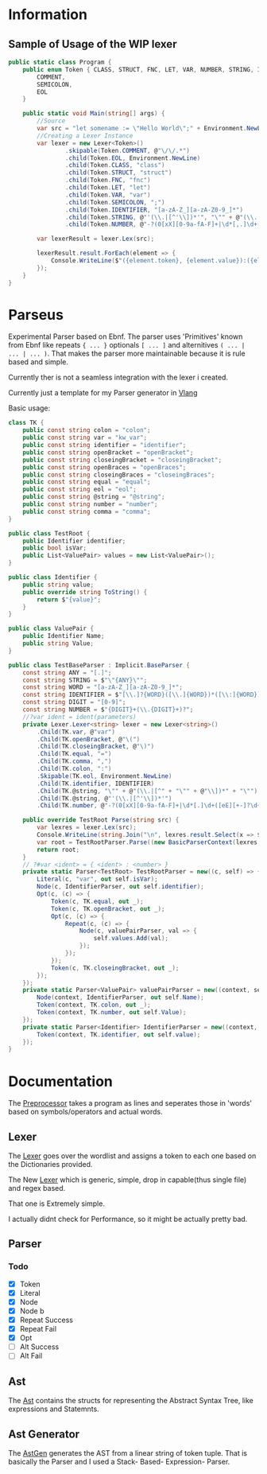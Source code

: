 # Information

## Sample of Usage of the WIP lexer
```csharp
public static class Program {
    public enum Token { CLASS, STRUCT, FNC, LET, VAR, NUMBER, STRING, IDENTIFIER,
        COMMENT,
        SEMICOLON,
        EOL
    }

    public static void Main(string[] args) {
        //Source
        var src = "let somename := \"Hello World\";" + Environment.NewLine+"//"+"this is a comment"+Environment.NewLine+"let somenum : 12.21;"+Environment.NewLine;
        //Creating a Lexer Instance
        var lexer = new Lexer<Token>()
                .skipable(Token.COMMENT, @"\/\/.*")
                .child(Token.EOL, Environment.NewLine)
                .child(Token.CLASS, "class")
                .child(Token.STRUCT, "struct")
                .child(Token.FNC, "fnc")
                .child(Token.LET, "let")
                .child(Token.VAR, "var")
                .child(Token.SEMICOLON, ";")
                .child(Token.IDENTIFIER, "[a-zA-Z_][a-zA-Z0-9_]*")
                .child(Token.STRING, @"'(\\.|[^'\\])*'", "\"" + @"(\\.|[^" + "\"" + @"\\])*" + "\"")
                .child(Token.NUMBER, @"-?(0[xX][0-9a-fA-F]+|\d*[,.]\d+([eE][+-]?\d+)?|\d+([,.]\d*)?([eE][+-]?\d+)?)");

        var lexerResult = lexer.Lex(src);

        lexerResult.result.ForEach(element => {
            Console.WriteLine($"({element.token}, {element.value}):({element.index}, {element.length})");
        });
    }
}
```

# Parseus
Experimental Parser based on Ebnf.
The parser uses 'Primitives' known from Ebnf like repeats ``{ ... }`` optionals ``[ ... ]`` and alternitives ``( ... | ... | ... )``.
That makes the parser more maintainable because it is rule based and simple.

Currently ther is not a seamless integration with the lexer i created.

Currently just a template for my Parser generator in [Vlang](https://www.github.com/vlang/v)

Basic usage:
```csharp
class TK {
    public const string colon = "colon";
    public const string var = "kw_var";
    public const string identifier = "identifier";
    public const string openBracket = "openBracket";
    public const string closeingBracket = "closeingBracket";
    public const string openBraces = "openBraces";
    public const string closeingBraces = "closeingBraces";
    public const string equal = "equal";
    public const string eol = "eol";
    public const string @string = "@string";
    public const string number = "number";
    public const string comma = "comma";
}

public class TestRoot {
    public Identifier identifier;
    public bool isVar;
    public List<ValuePair> values = new List<ValuePair>();
}

public class Identifier {
    public string value;
    public override string ToString() {
        return $"{value}";
    }
}

public class ValuePair {
    public Identifier Name;
    public string Value;
}

public class TestBaseParser : Implicit.BaseParser {
    const string ANY = "[.]";
    const string STRING = $"\"{ANY}\"";
    const string WORD = "[a-zA-Z_][a-zA-Z0-9_]*";
    const string IDENTIFIER = $"[\\.]?{WORD}([\\.]{WORD})*([\\:]{WORD})?";
    const string DIGIT = "[0-9]";
    const string NUMBER = $"{DIGIT}+(\\.{DIGIT}+)?";
    //?var ident = ident(parameters)
    private Lexer.Lexer<string> lexer = new Lexer<string>()
        .Child(TK.var, @"var")
        .Child(TK.openBracket, @"\(")
        .Child(TK.closeingBracket, @"\)")
        .Child(TK.equal, "=")
        .Child(TK.comma, ",")
        .Child(TK.colon, ":")
        .Skipable(TK.eol, Environment.NewLine)
        .Child(TK.identifier, IDENTIFIER)
        .Child(TK.@string, "\"" + @"(\\.|[^" + "\"" + @"\\])*" + "\"")
        .Child(TK.@string, @"'(\\.|[^'\\])*'")
        .Child(TK.number, @"-?(0[xX][0-9a-fA-F]+|\d*[.]\d+([eE][+-]?\d+)?|\d+([.]\d*)?([eE][+-]?\d+)?)");

    public override TestRoot Parse(string src) {
        var lexres = lexer.Lex(src);
        Console.WriteLine(string.Join("\n", lexres.result.Select(x => $"({x.token}:{(x.Value.Contains("\n") ? "<newline>" : x.Value)})").ToList()));
        var root = TestRootParser.Parse((new BasicParserContext(lexres.ToTokens().ToArray()), new CancelationToken()));
        return root;
    }
    // ?#var <ident> = { <ident> : <number> }
    private static Parser<TestRoot> TestRootParser = new((c, self) => {
        Literal(c, "var", out self.isVar);
        Node(c, IdentifierParser, out self.identifier);
        Opt(c, (c) => {
            Token(c, TK.equal, out _);
            Token(c, TK.openBracket, out _);
            Opt(c, (c) => {
                Repeat(c, (c) => {
                    Node(c, valuePairParser, val => {
                        self.values.Add(val);
                    });
                });
            });
            Token(c, TK.closeingBracket, out _);
        });
    });
    private static Parser<ValuePair> valuePairParser = new((context, self) => {
        Node(context, IdentifierParser, out self.Name);
        Token(context, TK.colon, out _);
        Token(context, TK.number, out self.Value);
    });
    private static Parser<Identifier> IdentifierParser = new((context, self) => {
        Token(context, TK.identifier, out self.value);
    });
}
```

# Documentation

The [Preprocessor](https://github.com/thumpnail/Parseus/blob/main/Lex.cs#L181) takes a program as lines and seperates those in 'words' based on symbols/operators and actual words.

## Lexer
The [Lexer](https://github.com/thumpnail/Parseus/blob/main/Lex.cs#L293) goes over the wordlist and assigns a token to each one based on the Dictionaries provided.

The New [Lexer](https://github.com/thumpnail/Parseus/blob/Parseus-Rework/Lexer/Lexer.cs) which is generic, simple, drop in capable(thus single file) and regex based.

That one is Extremely simple.

I actually didnt check for Performance, so it might be actually pretty bad.

## Parser
### Todo
- [x] Token
- [x] Literal
- [x] Node
- [x] Node b
- [x] Repeat Success
- [x] Repeat Fail
- [x] Opt
- [ ] Alt Success
- [ ] Alt Fail

## Ast
The [Ast](https://github.com/thumpnail/Parseus/blob/main/Ast.cs) contains the structs for representing the Abstract Syntax Tree, like expressions and Statemnts.

## Ast Generator
The [AstGen](https://github.com/thumpnail/Parseus/blob/main/AstGen.cs) generates the AST from a linear string of token tuple. That is basically the Parser and I used a Stack- Based- Expression- Parser.
